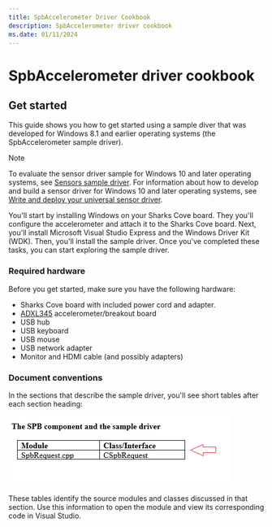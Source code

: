 ```yaml
---
title: SpbAccelerometer Driver Cookbook
description: SpbAccelerometer driver cookbook
ms.date: 01/11/2024
---
```


# SpbAccelerometer driver cookbook

## Get started

This guide shows you how to get started using a sample diver that was developed for Windows 8.1 and earlier operating systems (the SpbAccelerometer sample driver).

>[!NOTE]
> To evaluate the sensor driver sample for Windows 10 and later operating systems, see [Sensors sample driver](https://github.com/Microsoft/Windows-driver-samples/tree/main/sensors). For information about how to develop and build a sensor driver for Windows 10 and later operating systems, see [Write and deploy your universal sensor driver](write-and-deploy-your-universal-sensor-driver.md).

You'll start by installing Windows on your Sharks Cove board. They you'll configure the accelerometer and attach it to the Sharks Cove board. Next, you'll install Microsoft Visual Studio Express and the Windows Driver Kit (WDK). Then, you'll install the sample driver. Once you've completed these tasks, you can start exploring the sample driver.

### Required hardware

Before you get started, make sure you have the following hardware:

- Sharks Cove board with included power cord and adapter.
- [ADXL345](https://go.microsoft.com/fwlink/p/?linkid=401463) accelerometer/breakout board
- USB hub
- USB keyboard
- USB mouse
- USB network adapter
- Monitor and HDMI cable (and possibly adapters)

### Document conventions

In the sections that describe the sample driver, you'll see short tables after each section heading:

![document conventions.](images/document-conventions.png)

These tables identify the source modules and classes discussed in that section. Use this information to open the module and view its corresponding code in Visual Studio.
